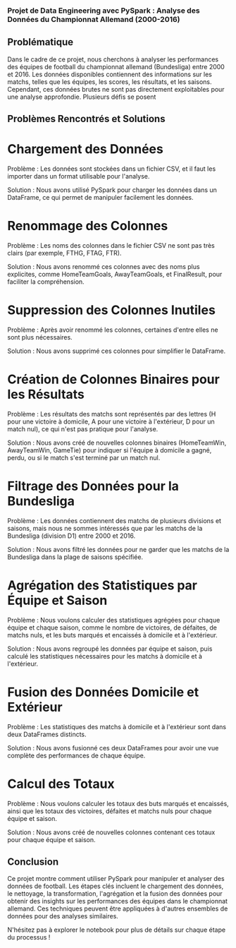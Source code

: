 ### Projet de Data Engineering avec PySpark : Analyse des Données du Championnat Allemand (2000-2016)
## Problématique
Dans le cadre de ce projet, nous cherchons à analyser les performances des équipes de football du championnat allemand (Bundesliga) entre 2000 et 2016. Les données disponibles contiennent des informations sur les matchs, telles que les équipes, les scores, les résultats, et les saisons. Cependant, ces données brutes ne sont pas directement exploitables pour une analyse approfondie. Plusieurs défis se posent

## Problèmes Rencontrés et Solutions

# Chargement des Données

Problème : Les données sont stockées dans un fichier CSV, et il faut les importer dans un format utilisable pour l'analyse.

Solution : Nous avons utilisé PySpark pour charger les données dans un DataFrame, ce qui permet de manipuler facilement les données.

# Renommage des Colonnes

Problème : Les noms des colonnes dans le fichier CSV ne sont pas très clairs (par exemple, FTHG, FTAG, FTR).

Solution : Nous avons renommé ces colonnes avec des noms plus explicites, comme HomeTeamGoals, AwayTeamGoals, et FinalResult, pour faciliter la compréhension.

# Suppression des Colonnes Inutiles

Problème : Après avoir renommé les colonnes, certaines d'entre elles ne sont plus nécessaires.

Solution : Nous avons supprimé ces colonnes pour simplifier le DataFrame.

# Création de Colonnes Binaires pour les Résultats

Problème : Les résultats des matchs sont représentés par des lettres (H pour une victoire à domicile, A pour une victoire à l'extérieur, D pour un match nul), ce qui n'est pas pratique pour l'analyse.

Solution : Nous avons créé de nouvelles colonnes binaires (HomeTeamWin, AwayTeamWin, GameTie) pour indiquer si l'équipe à domicile a gagné, perdu, ou si le match s'est terminé par un match nul.

# Filtrage des Données pour la Bundesliga

Problème : Les données contiennent des matchs de plusieurs divisions et saisons, mais nous ne sommes intéressés que par les matchs de la Bundesliga (division D1) entre 2000 et 2016.

Solution : Nous avons filtré les données pour ne garder que les matchs de la Bundesliga dans la plage de saisons spécifiée.

# Agrégation des Statistiques par Équipe et Saison

Problème : Nous voulons calculer des statistiques agrégées pour chaque équipe et chaque saison, comme le nombre de victoires, de défaites, de matchs nuls, et les buts marqués et encaissés à domicile et à l'extérieur.

Solution : Nous avons regroupé les données par équipe et saison, puis calculé les statistiques nécessaires pour les matchs à domicile et à l'extérieur.

# Fusion des Données Domicile et Extérieur

Problème : Les statistiques des matchs à domicile et à l'extérieur sont dans deux DataFrames distincts.

Solution : Nous avons fusionné ces deux DataFrames pour avoir une vue complète des performances de chaque équipe.

# Calcul des Totaux

Problème : Nous voulons calculer les totaux des buts marqués et encaissés, ainsi que les totaux des victoires, défaites et matchs nuls pour chaque équipe et saison.

Solution : Nous avons créé de nouvelles colonnes contenant ces totaux pour chaque équipe et saison.

## Conclusion
Ce projet montre comment utiliser PySpark pour manipuler et analyser des données de football. Les étapes clés incluent le chargement des données, le nettoyage, la transformation, l'agrégation et la fusion des données pour obtenir des insights sur les performances des équipes dans le championnat allemand. Ces techniques peuvent être appliquées à d'autres ensembles de données pour des analyses similaires.

N'hésitez pas à explorer le notebook pour plus de détails sur chaque étape du processus !
